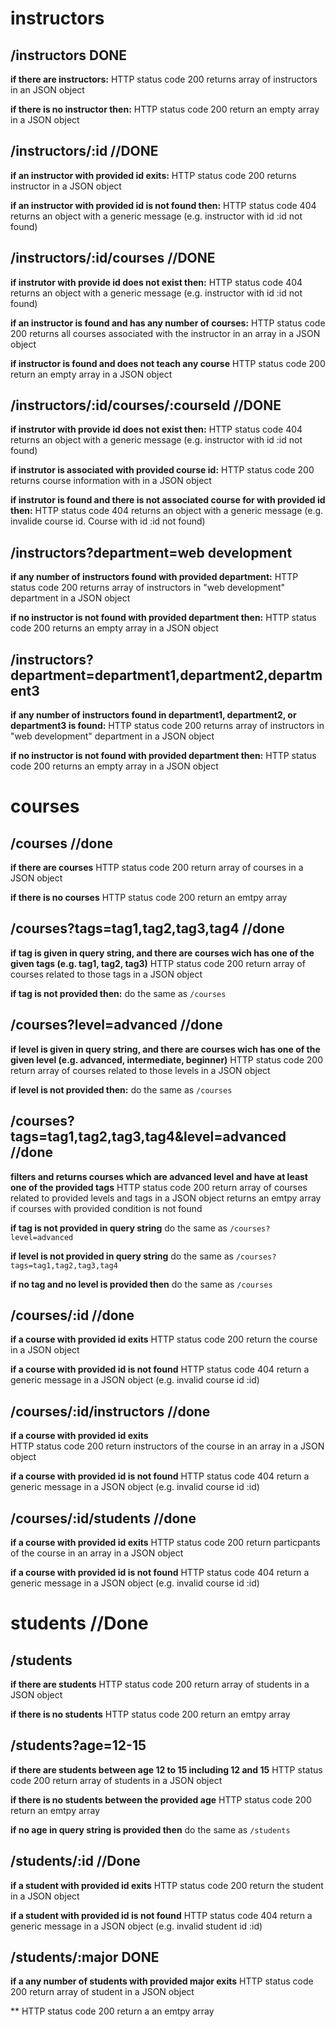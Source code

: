 # instructors

## /instructors             DONE

**if there are instructors:**
HTTP status code 200
returns array of instructors in an JSON object

**if there is no instructor then:**
HTTP status code 200
return an empty array in a JSON object




## /instructors/:id   //DONE

**if an instructor with provided id exits:**
HTTP status code 200
returns instructor in a JSON object

**if an instructor with provided id is not found then:**
HTTP status code 404
returns an object with a generic message (e.g. instructor with id :id not found)




 ## /instructors/:id/courses           //DONE
 **if instrutor with provide id does not exist then:**
HTTP status code 404
returns an object with a generic message (e.g. instructor with id :id not found)

**if an instructor is found and has any number of courses:**
HTTP status code 200
returns all courses associated with the instructor in an array in a JSON object

**if instructor is found and does not teach any course**
HTTP status code 200
return an empty array in a JSON object




## /instructors/:id/courses/:courseId     //DONE

**if instrutor with provide id does not exist then:**
HTTP status code 404
returns an object with a generic message (e.g. instructor with id :id not found)

**if instrutor is associated with provided course id:**
HTTP status code 200
returns course information with in a JSON object

**if instrutor is found and there is not associated course for with provided id then:**
HTTP status code 404
returns an object with a generic message (e.g. invalide course id. Course with id :id not found)




## /instructors?department=web development     

**if any number of instructors found with provided department:**
HTTP status code 200
returns array of instructors in "web development" department in a JSON object


**if no instructor is not found with provided department then:**
HTTP status code 200
returns an empty array in a JSON object



## /instructors?department=department1,department2,department3   

**if any number of instructors found in department1, department2, or department3 is found:**
HTTP status code 200
returns array of instructors in "web development" department in a JSON object


**if no instructor is not found with provided department then:**
HTTP status code 200
returns an empty array in a JSON object


# courses

## /courses             //done

**if there are courses**
HTTP status code 200
return array of courses in a JSON object

**if there is no courses**
HTTP status code 200
return an emtpy array


## /courses?tags=tag1,tag2,tag3,tag4             //done

**if tag is given in query string, and there are courses wich has one of the given tags (e.g. tag1, tag2, tag3)**
HTTP status code 200
return array of courses related to those tags in a JSON object

**if tag is not provided then:**
do the same as `/courses`

 
## /courses?level=advanced                   //done
**if level is given in query string, and there are courses wich has one of the given level (e.g. advanced, intermediate, beginner)**
HTTP status code 200
return array of courses related to those levels in a JSON object

**if level is not provided then:**
do the same as `/courses`

## /courses?tags=tag1,tag2,tag3,tag4&level=advanced                  //done
**filters and returns courses which are advanced level and have at least one of the provided tags**
HTTP status code 200
return array of courses related to provided levels and tags in a JSON object
returns an emtpy array if courses with provided condition is not found

**if tag is not provided in query string**
do the same as `/courses?level=advanced`

**if level is not provided in query string**
do the same as `/courses?tags=tag1,tag2,tag3,tag4`

**if no tag and no level is provided then**
do the same as `/courses`




## /courses/:id        //done
**if a course with provided id exits**
HTTP status code 200
return the course in a JSON object

**if a course with provided id is not found**
HTTP status code 404
return a generic message in a JSON object (e.g. invalid course id :id)


## /courses/:id/instructors     //done
**if a course with provided id exits**                  
HTTP status code 200
return instructors of the course in an array in a JSON object

**if a course with provided id is not found**
HTTP status code 404
return a generic message in a JSON object (e.g. invalid course id :id)




## /courses/:id/students        //done         
**if a course with provided id exits**
HTTP status code 200
return particpants of the course in an array in a JSON object

**if a course with provided id is not found**
HTTP status code 404
return a generic message in a JSON object (e.g. invalid course id :id)












# students   //Done

## /students

**if there are students**
HTTP status code 200
return array of students in a JSON object

**if there is no students**
HTTP status code 200
return an emtpy array


## /students?age=12-15                        

**if there are students between age 12 to 15 including 12 and 15**
HTTP status code 200
return array of students in a JSON object

**if there is no students between the provided age**
HTTP status code 200
return an emtpy array

**if no age in query string is provided then**
do the same as `/students`




## /students/:id     //Done
**if a student with provided id exits**
HTTP status code 200
return the student in a JSON object

**if a student with provided id is not found**
HTTP status code 404
return a generic message in a JSON object (e.g. invalid student id :id)




## /students/:major                  DONE
**if a any number of students with provided major exits**
HTTP status code 200
return array of student in a JSON object

**
HTTP status code 200
return a an emtpy array
 
